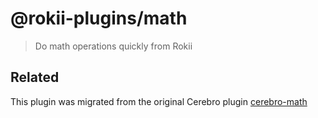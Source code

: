 # @rokii-plugins/math

> Do math operations quickly from Rokii

## Related

This plugin was migrated from the original Cerebro
plugin [cerebro-math](https://github.com/cerebroapp/plugins/tree/main/cerebro-math)
